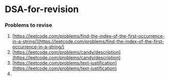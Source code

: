 # DSA-for-revision
### Problems to revise
1. [https://leetcode.com/problems/find-the-index-of-the-first-occurrence-in-a-string/](https://leetcode.com/problems/find-the-index-of-the-first-occurrence-in-a-string/)
2. [https://leetcode.com/problems/candy/description](https://leetcode.com/problems/candy/description)
3. [https://leetcode.com/problems/text-justification](https://leetcode.com/problems/text-justification)
4. 
